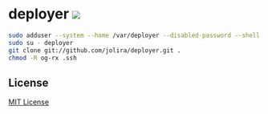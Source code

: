 deployer [<img src="https://secure.travis-ci.org/jolira/deployer.png" />](http://travis-ci.org/#!/jolira/deployer)
========================================


```bash
sudo adduser --system --home /var/deployer --disabled-password --shell /bin/bash deployer
sudo su - deployer
git clone git://github.com/jolira/deployer.git .
chmod -R og-rx .ssh
```

License
-----------------

[MIT License](https://raw.github.com/jolira/deployer/master/LICENSE.txt)
